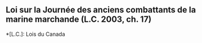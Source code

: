 ## Loi sur la Journée des anciens combattants de la marine marchande (L.C. 2003, ch. 17)
  *[L.C.]: Lois du Canada
